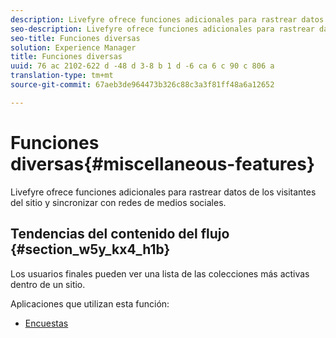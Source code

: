 ```yaml
---
description: Livefyre ofrece funciones adicionales para rastrear datos de los visitantes del sitio y sincronizar con redes de medios sociales.
seo-description: Livefyre ofrece funciones adicionales para rastrear datos de los visitantes del sitio y sincronizar con redes de medios sociales.
seo-title: Funciones diversas
solution: Experience Manager
title: Funciones diversas
uuid: 76 ac 2102-622 d -48 d 3-8 b 1 d -6 ca 6 c 90 c 806 a
translation-type: tm+mt
source-git-commit: 67aeb3de964473b326c88c3a3f81ff48a6a12652

---
```



# Funciones diversas{#miscellaneous-features}

Livefyre ofrece funciones adicionales para rastrear datos de los visitantes del sitio y sincronizar con redes de medios sociales.

## Tendencias del contenido del flujo {#section_w5y_kx4_h1b}

Los usuarios finales pueden ver una lista de las colecciones más activas dentro de un sitio.

Aplicaciones que utilizan esta función:

* [Encuestas](../c-about-apps/c-polls-app/c-polls-app.md#c_polls_app)

